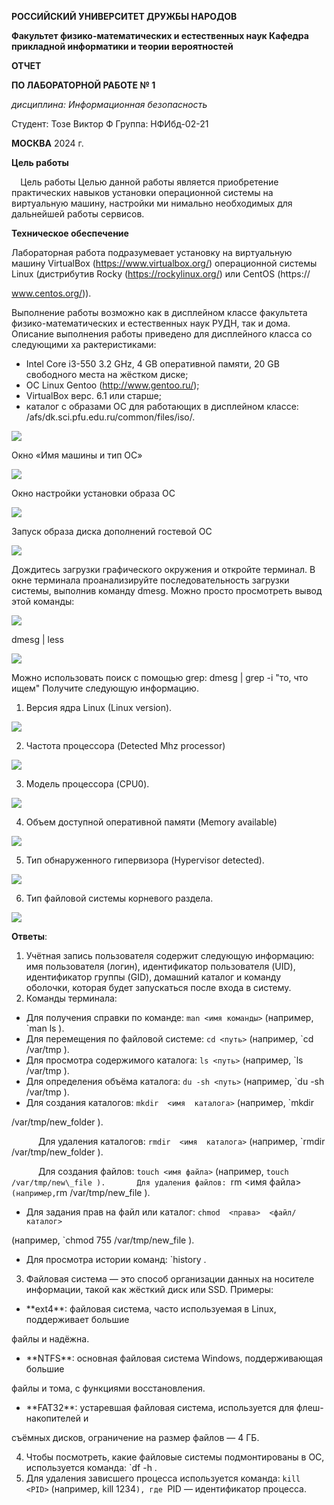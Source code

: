 ﻿**РОССИЙСКИЙ УНИВЕРСИТЕТ ДРУЖБЫ НАРОДОВ** 

**Факультет физико-математических и естественных наук Кафедра прикладной информатики и теории вероятностей** 

**ОТЧЕТ**  

**ПО ЛАБОРАТОРНОЙ РАБОТЕ № 1** 

*дисциплина:  Информационная безопасность*  

Студент:      Тозе Виктор Ф         Группа: НФИбд-02-21         

**МОСКВА** 2024 г. 

**Цель работы** 

`  `Цель работы Целью данной работы является приобретение практических навыков установки операционной системы на виртуальную машину, настройки ми  нимально необходимых для дальнейшей работы сервисов. 

**Техническое обеспечение** 

Лабораторная работа подразумевает установку на виртуальную машину VirtualBox (https://www.virtualbox.org/) операционной системы Linux (дистрибутив Rocky (https://rockylinux.org/) или CentOS (https:// 

www.centos.org/)). 

Выполнение работы возможно как в дисплейном классе факультета физико-математических и естественных наук РУДН, так и дома. Описание выполнения работы приведено для дисплейного класса со следующими ха  рактеристиками: 

- Intel Core i3-550 3.2 GHz, 4 GB оперативной памяти, 20 GB свободного места на жёстком диске; 
- ОС Linux Gentoo (http://www.gentoo.ru/); 
- VirtualBox верс. 6.1 или старше; 
- каталог с образами ОС для работающих в дисплейном классе: /afs/dk.sci.pfu.edu.ru/common/files/iso/. 

![](Aspose.Words.1cf812aa-7e82-401e-bfc9-c966a74c694a.001.jpeg)

Окно «Имя машины и тип ОС» 

![](Aspose.Words.1cf812aa-7e82-401e-bfc9-c966a74c694a.002.jpeg)

Окно настройки установки образа ОС 

![](Aspose.Words.1cf812aa-7e82-401e-bfc9-c966a74c694a.003.jpeg)

Запуск образа диска дополнений гостевой ОС 

![](Aspose.Words.1cf812aa-7e82-401e-bfc9-c966a74c694a.004.jpeg)

Дождитесь загрузки графического окружения и откройте терминал. В окне  терминала  проанализируйте  последовательность  загрузки  системы,  выполнив команду dmesg. Можно просто просмотреть вывод этой команды: 

![](Aspose.Words.1cf812aa-7e82-401e-bfc9-c966a74c694a.005.jpeg)

dmesg | less 

![](Aspose.Words.1cf812aa-7e82-401e-bfc9-c966a74c694a.006.jpeg)

Можно  использовать  поиск  с  помощью  grep:  dmesg  |  grep  -i  "то,  что  ищем" Получите следующую информацию.  

1. Версия ядра Linux (Linux version). 

![](Aspose.Words.1cf812aa-7e82-401e-bfc9-c966a74c694a.007.png)

2. Частота процессора (Detected Mhz processor) 

![](Aspose.Words.1cf812aa-7e82-401e-bfc9-c966a74c694a.008.png)

3. Модель процессора (CPU0). 

![](Aspose.Words.1cf812aa-7e82-401e-bfc9-c966a74c694a.009.png)

4. Объем доступной оперативной памяти (Memory available) 

![](Aspose.Words.1cf812aa-7e82-401e-bfc9-c966a74c694a.010.jpeg)

5. Тип обнаруженного гипервизора (Hypervisor detected). 

![](Aspose.Words.1cf812aa-7e82-401e-bfc9-c966a74c694a.011.png)

6. Тип файловой системы корневого раздела. 

![](Aspose.Words.1cf812aa-7e82-401e-bfc9-c966a74c694a.012.png)

**Ответы**: 

1. Учётная запись пользователя содержит следующую информацию: имя пользователя (логин), идентификатор пользователя (UID), идентификатор группы (GID), домашний каталог и команду оболочки, которая будет запускаться после входа в систему. 
1. Команды терминала: 
- Для получения справки по команде: `man <имя команды>` (например, `man ls ). 
- Для перемещения по файловой системе: `cd <путь>` (например, `cd /var/tmp ). 
- Для просмотра содержимого каталога: `ls <путь>` (например, `ls /var/tmp ). 
- Для определения объёма каталога: `du -sh <путь>` (например, `du -sh /var/tmp ). 
- Для  создания  каталогов:  `mkdir  <имя  каталога>`  (например,  `mkdir 

/var/tmp/new\_folder ). 

`      `Для  удаления  каталогов:  `rmdir  <имя  каталога>`  (например,  `rmdir /var/tmp/new\_folder ). 

`      `Для создания файлов: `touch <имя файла>` (например, `touch /var/tmp/new\_file ).       Для удаления файлов: `rm <имя файла>` (например, `rm /var/tmp/new\_file ). 

- Для  задания  прав  на  файл  или  каталог:  `chmod  <права>  <файл/каталог>` 

(например, `chmod 755 /var/tmp/new\_file ). 

- Для просмотра истории команд: `history . 
3. Файловая система — это способ организации данных на носителе информации, такой как жёсткий диск или SSD. Примеры: 
- \*\*ext4\*\*: файловая система, часто используемая в Linux, поддерживает большие 

файлы и надёжна. 

- \*\*NTFS\*\*:  основная  файловая  система  Windows,  поддерживающая  большие 

файлы и тома, с функциями восстановления. 

- \*\*FAT32\*\*: устаревшая файловая система, используется для флеш-накопителей и 

съёмных дисков, ограничение на размер файлов — 4 ГБ. 

4. Чтобы посмотреть, какие файловые системы подмонтированы в ОС, используется команда: `df -h . 
4. Для удаления зависшего процесса используется команда: `kill <PID>` (например,  kill 1234`), где `PID  — идентификатор процесса. 
